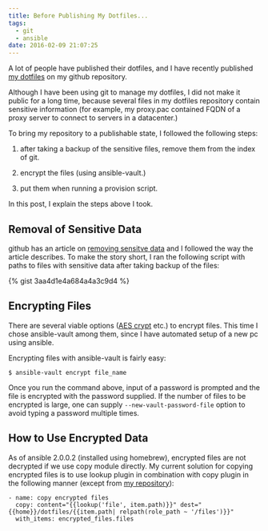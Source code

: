 ```yaml
---
title: Before Publishing My Dotfiles...
tags:
  - git
  - ansible
date: 2016-02-09 21:07:25
---
```



A lot of people have published their dotfiles,
 and I have recently published [my dotfiles](https://github.com/smizoe/dotfiles) on my github repository.

Although I have been using git to manage my dotfiles, I did not make it public for a long time,
because several files in my dotfiles repository contain sensitive information
(for example, my proxy.pac contained FQDN of a proxy server to connect to servers in a datacenter.)

To bring my repository to a publishable state, I followed the following steps:

1. after taking a backup of the sensitive files, remove them from the index of git.

2. encrypt the files (using ansible-vault.)

3. put them when running a provision script.


In this post, I explain the steps above I took.

<!-- more -->

Removal of Sensitive Data
-------------------------
github has an article on [removing sensitve data](https://help.github.com/articles/remove-sensitive-data/) and I followed the way the article describes.
To make the story short, I ran the following script with paths to files with sensitive data after taking backup of the files:

{% gist 3aa4d1e4a684a4a3c9d4 %}

Encrypting Files
----------------

There are several viable options ([AES crypt](https://www.aescrypt.com) etc.) to encrypt files.
This time I chose ansible-vault among them, since I have automated setup of a new pc using ansible.

Encrypting files with ansible-vault is fairly easy:

```
$ ansible-vault encrypt file_name
```

Once you run the command above, input of a password is prompted and the file is encrypted with the password supplied.
If the number of files to be encrypted is large, one can supply `--new-vault-password-file` option to avoid typing a password multiple times.

How to Use Encrypted Data
-------------------------

As of ansible 2.0.0.2 (installed using homebrew), encrypted files are not decrypted if we use copy module directly.
My current solution for copying encrypted files is to use lookup plugin in combination with copy plugin
in the following manner (except from [my repository](https://github.com/smizoe/dotfiles/blob/master/provisioning/roles/vault/tasks/main.yml)):

```
- name: copy encrypted files
  copy: content="{{lookup('file', item.path)}}" dest="{{home}}/dotfiles/{{item.path| relpath(role_path ~ '/files')}}"
  with_items: encrypted_files.files
```


